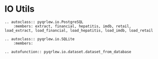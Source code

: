 # IO Utils

```{eval-rst}
.. autoclass:: pyqrlew.io.PostgreSQL
    :members: extract, financial, hepatitis, imdb, retail, load_extract, load_financial, load_hepatitis, load_imdb, load_retail
```

```{eval-rst}
.. autoclass:: pyqrlew.io.SQLite
    :members:
```

```{eval-rst}
.. autofunction:: pyqrlew.io.dataset.dataset_from_database
```
